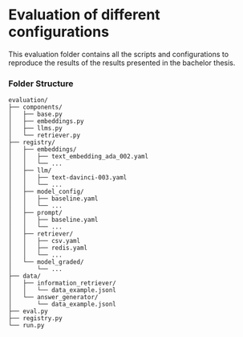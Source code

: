 # Evaluation of different configurations

This evaluation folder contains all the scripts and configurations to reproduce the results of the results presented in the bachelor thesis.

### Folder Structure

```
evaluation/
├── components/
│   ├── base.py
│   ├── embeddings.py
│   ├── llms.py
│   └── retriever.py
├── registry/
│   ├── embeddings/
│   │   ├── text_embedding_ada_002.yaml
│   │   └── ...
│   ├── llm/
│   │   ├── text-davinci-003.yaml
│   │   └── ...
│   ├── model_config/
│   │   ├── baseline.yaml
│   │   └── ...
│   ├── prompt/
│   │   ├── baseline.yaml
│   │   └── ...
│   ├── retriever/
│   │   ├── csv.yaml
│   │   ├── redis.yaml
│   │   └── ...
│   └── model_graded/
│       └── ...
├── data/
│   ├── information_retriever/
│   │   └── data_example.jsonl
│   └── answer_generator/
│       └── data_example.jsonl
├── eval.py
├── registry.py
└── run.py
```
